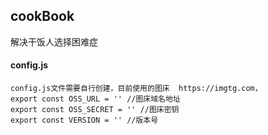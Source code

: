
## cookBook

解决干饭人选择困难症

#### config.js

```
config.js文件需要自行创建，目前使用的图床  https://imgtg.com，
export const OSS_URL = '' //图床域名地址
export const OSS_SECRET = '' //图床密钥
export const VERSION = '' //版本号
```

